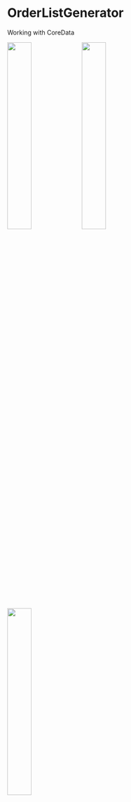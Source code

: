# OrderListGenerator
Working with CoreData

<img src="https://user-images.githubusercontent.com/29354959/75608934-b2757a00-5b0c-11ea-8872-33bfd13ed148.gif" width=33%> <img src="https://user-images.githubusercontent.com/29354959/75608932-b0abb680-5b0c-11ea-95e7-1db143387dbc.png" width=33%> <img src="https://user-images.githubusercontent.com/29354959/75608935-b30e1080-5b0c-11ea-9dfb-0b9f92713b97.png" width=33%>
